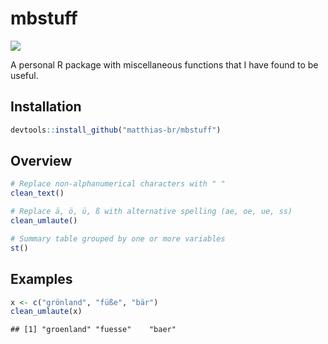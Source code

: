 
# mbstuff

[![](https://img.shields.io/github/last-commit/matthias-br/mbstuff.svg)](https://github.com/matthias-br/mbstuff/commits/master)

A personal R package with miscellaneous functions that I have found to
be useful.

## Installation

``` r
devtools::install_github("matthias-br/mbstuff")
```

## Overview

``` r
# Replace non-alphanumerical characters with " "
clean_text()

# Replace ä, ö, ü, ß with alternative spelling (ae, oe, ue, ss)
clean_umlaute()

# Summary table grouped by one or more variables
st()
```

## Examples

``` r
x <- c("grönland", "füße", "bär")
clean_umlaute(x)
```

    ## [1] "groenland" "fuesse"    "baer"
